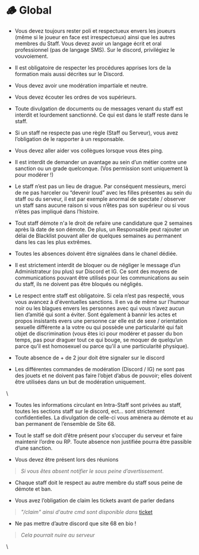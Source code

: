 # 🪵 Global

* Vous devez toujours rester poli et respectueux envers les joueurs (même si le joueur en face est irrespectueux) ainsi que les autres membres du Staff. Vous devez avoir un langage écrit et oral professionnel (pas de langage SMS). Sur le discord, privilégiez le vouvoiement.



* Il est obligatoire de respecter les procédures apprises lors de la formation mais aussi décrites sur le Discord.



* Vous devez avoir une modération impartiale et neutre.



* Vous devez écouter les ordres de vos supérieurs.



* Toute divulgation de documents ou de messages venant du staff est interdit et lourdement sanctionné. Ce qui est dans le staff reste dans le staff.



* Si un staff ne respecte pas une règle (Staff ou Serveur), vous avez l’obligation de le rapporter à un responsable.



* Vous devez aller aider vos collègues lorsque vous êtes ping.&#x20;



* Il est interdit de demander un avantage au sein d’un métier contre une sanction ou un grade quelconque. (Vos permission sont uniquement là pour modérer !)



* Le staff n’est pas un lieu de drague. Par conséquent messieurs, merci de ne pas harceler ou “devenir loud” avec les filles présentes au sein du staff ou du serveur, il est par exemple anormal de spectate / observer un staff sans aucune raison si vous n’êtes pas son supérieur ou si vous n’êtes pas impliqué dans l’histoire.



* Tout staff démote n'a le droit de refaire une candidature que 2 semaines après là date de son démote. De plus, un Responsable peut rajouter un délai de Blacklist pouvant aller de quelques semaines au permanent dans les cas les plus extrêmes.



* Toutes les absences doivent être signalées dans le chanel dédiée.



* Il est strictement interdit de bloquer ou de négliger le message d’un Administrateur (ou plus) sur Discord et IG. Ce sont des moyens de communications pouvant être utilisés pour les communications au sein du staff, ils ne doivent pas être bloqués ou négligés.



* Le respect entre staff est obligatoire. Si cela n’est pas respecté, vous vous avancez à d'éventuelles sanctions. Il en va de même sur l’humour noir ou les blagues envers les personnes avec qui vous n’avez aucun lien d’amitié qui sont a éviter. Sont également à bannir les actes et propos insistants evers une personne car elle est de sexe / orientation sexuelle différente a la votre ou qui possède une particularité qui fait objet de discrimination (vous êtes ici pour modérer et passer du bon temps, pas pour draguer tout ce qui bouge, se moquer de quelqu’un parce qu’il est homosexuel ou parce qu’il a une particularité physique).



* Toute absence de + de 2 jour doit être signaler sur le discord



* Les différentes commandes de modération (Discord / IG) ne sont pas des jouets et ne doivent pas faire l’objet d’abus de pouvoir; elles doivent être utilisées dans un but de modération uniquement.

\


* Toutes les informations circulant en Intra-Staff sont privées au staff, toutes les sections staff sur le discord, ect… sont strictement confidentielles. La divulgation de celle-ci vous amènera au démote et au ban permanent de l’ensemble de Site 68.



* Tout le staff se doit d’être présent pour s’occuper du serveur et faire maintenir l’ordre ou RP. Toute absence non justifiée pourra être passible d’une sanction.

&#x20;&#x20;

* Vous devez être présent lors des réunions

> _Si vous êtes absent notifier le sous peine d’avertissement._



* Chaque staff doit le respect au autre membre du staff sous peine de démote et ban.



* Vous avez l’obligation de claim les tickets avant de parler dedans

> _"/claim" ainsi d'autre cmd sont disponible dans_ [ticket](aide-a-la-moderation/ticket/ "mention")



* Ne pas mettre d’autre discord que site 68 en bio !

> _Cela pourrait nuire au serveur_

\
